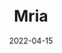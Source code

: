 ---
title: Mria
description: High-quality multipurpose Jekyll theme with a unique style and clean code.
image: '/assets/img/projects/mria-preview.jpg'
price: 79
home: https://jekyllthemes.io/theme/mria-multipurpose-jekyll-theme
demo: https://mria.netlify.app/
date: 2022-04-15
---
